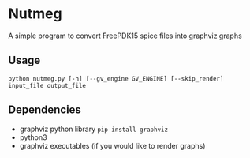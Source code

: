 # Nutmeg

A simple program to convert FreePDK15 spice files into graphviz graphs

## Usage

`python nutmeg.py [-h] [--gv_engine GV_ENGINE] [--skip_render] input_file output_file`

## Dependencies

* graphviz python library
    `pip install graphviz`
* python3
* graphviz executables (if you would like to render graphs)



